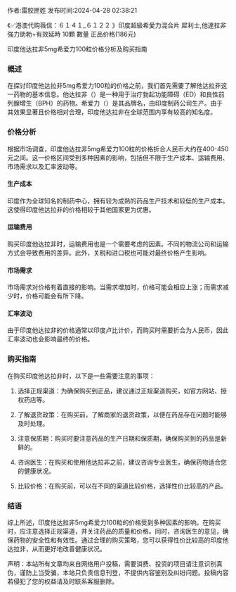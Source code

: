 <p>作者:雷胶匣姓 发布时间:2024-04-28 02:38:21</p>
<p>《✅港澳代购薇信：６１４１_６１２２ 》印度超級希愛力混合片 犀利士,他達拉非 強力助勃+有效延時 10顆 數量 正品价格(186元) </p>
									<p></p><p>印度他达拉非5mg希爱力100粒价格分析及购买指南</p><h3 style>概述</h3><p>在探讨印度他达拉非5mg希爱力100粒的价格之前，我们首先需要了解他达拉非这一药物的基本信息。他达拉非（）是一种用于治疗勃起功能障碍（ED）和良性前列腺增生（BPH）的药物。希爱力（）是其品牌名，由印度制药公司生产。由于其效果显著且价格相对合理，印度他达拉非在全球范围内享有较高的知名度。</p><p></p><h3 style>价格分析</h3><p>根据市场调查，印度他达拉非5mg希爱力100粒的价格折合人民币大约在400-450元之间。这一价格区间受到多种因素的影响，包括但不限于生产成本、运输费用、市场需求以及汇率波动等。</p><h4 style>生产成本</h4><p>印度作为全球知名的制药中心，拥有较为成熟的药品生产技术和较低的生产成本。这使得印度他达拉非的价格相较于其他国家更为优惠。</p><h4 style>运输费用</h4><p>购买印度他达拉非时，运输费用也是一个需要考虑的因素。不同的物流公司和运输方式会导致费用的差异。此外，关税和进口税也可能对最终价格产生影响。</p><h4 style>市场需求</h4><p>市场需求对价格有着直接的影响。当需求增加时，价格可能会相应上涨；而需求减少时，价格可能会有所下降。</p><p></p><h4 style>汇率波动</h4><p>由于印度他达拉非的价格通常以印度卢比计价，而购买时需要折合为人民币，因此汇率波动也会影响最终的价格。</p><h3 style>购买指南</h3><p>在购买印度他达拉非时，以下是一些需要注意的事项：</p><ol style class><li><p>选择正规渠道：为确保购买到正品，建议通过正规渠道购买，如官方网站、授权药店等。</p></li><li><p>了解退货政策：在购买前，了解商家的退货政策，以便在药品存在问题时能够及时处理。</p></li><li><p>注意保质期：购买时要注意药品的生产日期和保质期，确保购买到的药品是新鲜的。</p></li><li><p>咨询医生：在购买和使用他达拉非之前，建议咨询专业医生，确保药物适合您的健康状况。</p></li><li><p>比较价格：在购买前，可以在不同的渠道比较价格，选择性价比较高的产品。</p></li></ol><h3 style>结语</h3><p>综上所述，印度他达拉非5mg希爱力100粒的价格受到多种因素的影响。在购买时，应注意选择正规渠道，并关注药品的质量和价格。同时，咨询医生的意见，确保药物的安全性和有效性。通过合理的购买策略，您可以获得性价比较高的印度他达拉非，从而更好地改善健康状况。</p><p></p><p></p>				声明：本站所有文章均来自网络用户投稿，需要消费、投资的项目请注意识别真伪，谨防上当受骗，本站只负责信息刊登，不提供内容鉴别及纠纷问题。投稿内容若侵犯了您的权益请及时联系客服删除。				
